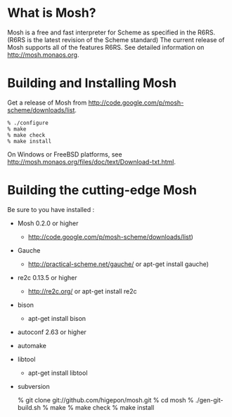 # What is Mosh?
Mosh is a free and fast interpreter for Scheme as specified in the R6RS.(R6RS is the latest revision of the Scheme standard)
The current release of Mosh supports all of the features R6RS.
See detailed information on http://mosh.monaos.org.

# Building and Installing Mosh
Get a release of Mosh from http://code.google.com/p/mosh-scheme/downloads/list.

	% ./configure
	% make
	% make check
	% make install

On Windows or FreeBSD platforms, see http://mosh.monaos.org/files/doc/text/Download-txt.html.

# Building the cutting-edge Mosh
Be sure to you have installed :

- Mosh 0.2.0 or higher
  - http://code.google.com/p/mosh-scheme/downloads/list)
- Gauche
  - http://practical-scheme.net/gauche/ or apt-get install gauche)
- re2c 0.13.5 or higher
  - http://re2c.org/ or apt-get install re2c
- bison
  - apt-get install bison
- autoconf 2.63 or higher
- automake
- libtool
   - apt-get install libtool
- subversion

	% git clone git://github.com/higepon/mosh.git
	% cd mosh
	% ./gen-git-build.sh
	% make
	% make check
	% make install

